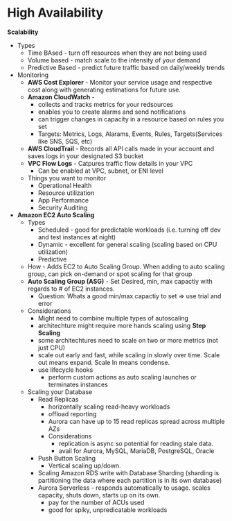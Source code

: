 # High Availability

**Scalability**
* Types 
    * Time BAsed - turn off resources when they are not being used
    * Volume based - match scale to the intensity of your demand 
    * Predictive Based - predict future traffic based on daily/weekly trends
* Monitoring
    * **AWS Cost Explorer** - Monitor your service usage and respective cost along with generating estimations for future use.
    * **Amazon CloudWatch** -
        * collects and tracks metrics for your redsources
        * enables you to create alarms and send notifications
        * can trigger changes in capacity in a resource based on rules you set 
        * Targets: Metrics, Logs, Alarams, Events, Rules, Targets(Services like SNS, SQS, etc)
    * **AWS CloudTrail** - Records all API calls made in your account and saves logs in your designated S3 bucket
    * **VPC Flow Logs** - Catpures traffic flow details in your VPC
        * Can be enabled at VPC, subnet, or ENI level
    * Things you want to monitor
        * Operational Health
        * Resource utilization
        * App Performance
        * Security Auditing 
* **Amazon EC2 Auto Scaling**
    * Types
        * Scheduled - good for predictable workloads (i.e. turning off dev and test instances at night)
        * Dynamic - excellent for general scaling (scaling based on CPU utilization)
        * Predictive
    * How - Adds EC2 to Auto Scaling Group.  When adding to auto scaling group, can pick on-demand or spot scaling for that group
    * **Auto Scaling Group (ASG)** - Set Desired, min, max capactiy with regards to # of EC2 instances.  
        * Question: Whats a good min/max capactiy to set => use trial and error 
    * Considerations 
        * Might need to combine multiple types of autoscaling
        * architechture might require  more hands scaling using **Step Scaling**
        * some architechtures need to scale on two or more metrics (not just CPU)
        * scale out early and fast, while scaling in slowly over time.  Scale out means expand.  Scale In means condense.
        * use lifecycle hooks 
            * perform custom actions as auto scaling launches or terminates instances 
    * Scaling your Database     
        * Read Replicas
            * horizontally scaling read-heavy workloads
            * offload reporting
            * Aurora can have up to 15 read replicas spread across multiple AZs
            * Considerations
                * replication is async so potential for reading stale data.
                * avail for Aurora, MySQL, MariaDB, PostgreSQL, Oracle
        * Push Button Scaling 
            * Vertical scaling up/down.
        * Scaling Amazon RDS write with Database Sharding (sharding is partitioning the data where each partition is in its own database)
        * Aurora Serverless - responds automatically to usage.  scales capacity, shuts down, starts up on its own.
            * pay for the number of ACUs used
            * good for spiky, unpredicatable workloads